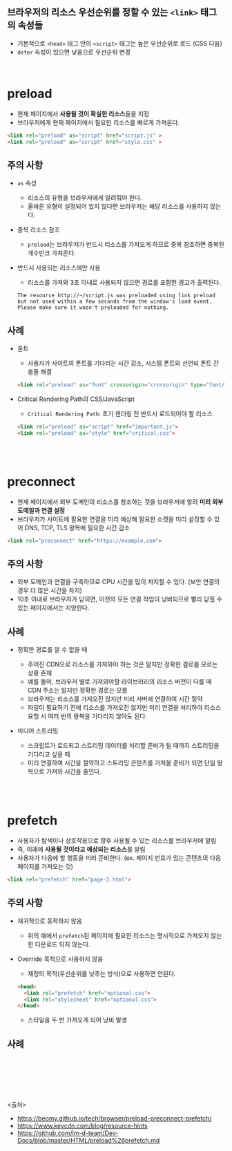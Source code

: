 ## 브라우저의 리소스 우선순위를 정할 수 있는 `<link>` 태그의 속성들

- 기본적으로 `<head>` 태그 안의 `<script>` 태그는 높은 우선순위로 로드 (CSS 다음)
- `defer` 속성이 있으면 낮음으로 우선순위 변경
<br>

# preload

- 현재 페이지에서 **사용될 것이 확실한 리소스**들을 지정
- 브라우저에게 현재 페이지에서 필요한 리소스를 빠르게 가져온다.

```html
<link rel="preload" as="script" href="script.js" >
<link rel="preload" as="script" href="style.css" >
```

## 주의 사항

- `as` 속성
  - 리소스의 유형을 브라우저에게 알려줘야 한다.
  - 올바른 유형이 설정되어 있지 않다면 브라우저는 해당 리소스를 사용하지 않는다.

- 중복 리소스 참조
  - `preload`는 브라우저가 반드시 리소스를 가져오게 하므로 중복 참조하면 중복된 개수만크 가져온다.

- 반드시 사용되는 리소스에만 사용
  - 리소스를 가져와 3초 이내로 사용되지 않으면 경로를 포함한 경고가 출력된다.

  ```
  The resource http://~/script.js was preloaded using link preload but not used within a few seconds from the window's load event. 
  Please make sure it wasn't preloaded for nothing.
  ```
  
## 사례

- 폰트
  - 사용자가 사이트의 폰트를 기다리는 시간 감소, 시스템 폰트와 선언되 폰트 간 충돌 해결

  ```html
  <link rel="preload" as="font" crossorigin="crossorigin" type="font/woff2" href="font.woff2">
  ```
  
- Critical Rendering Path의 CSS/JavaScript
  - `Critical Rendering Path`: 초기 렌더링 전 반드시 로드되어야 할 리소스

  ```html
  <link rel="preload" as="script" href="important.js">
  <link rel="preload" as="style" href="critical.css">
  ```

<br><br>

# preconnect

- 현재 페이지에서 외부 도메인의 리소스를 참조하는 것을 브라우저에 알려 **미리 외부 도메일과 연결 설정**
- 브라우저가 사이트에 필요한 연결을 미리 예상해 필요한 소켓을 미리 설정할 수 있어 DNS, TCP, TLS 왕복에 필요한 시간 감소

```HTML
<link rel="preconnect" href="https://example.com">
```

## 주의 사항

- 외부 도메인과 연결을 구축하므로 CPU 시간을 많이 차지할 수 있다. (보안 연결의 경우 더 많은 시간을 차지)
- 10초 이내로 브라우저가 닫히면, 이전의 모든 연결 작업이 낭비되므로 빨리 닫힐 수 있는 페이지에서는 지양한다.

## 사례

- 정확한 경로를 알 수 없을 때
  - 주어진 CDN으로 리소스를 가져와야 하는 것은 알지만 정확한 결로를 모르는 상황 존재
  - 예를 들어, 브라우저 별로 가져와야할 라이브러리의 리소스 버전이 다를 때 CDN 주소는 알지만 정확한 경로는 모름
  - 브라우저는 리소스를 가져오진 않지만 미리 서버에 연결하여 시간 절약
  - 파일이 필요하기 전에 리소스를 가져오진 않지만 미리 연결을 처리하여 리소스 요청 시 여러 번의 왕복을 기다리지 않아도 된다.

- 미디어 스트리밍
  - 스크립트가 로드되고 스트리밍 데이터를 처리할 준비가 될 때까지 스트리밍을 기다리고 싶을 때
  - 미리 연결하여 시간을 절약하고 스트리밍 콘텐츠를 가져올 준비가 되면 단일 왕복으로 가져와 시간을 줄인다.

<br><br>

# prefetch

- 사용자가 탐색이나 상호작용으로 향후 사용될 수 있는 리소스를 브라우저에 알림
- 즉, 미래에 **사용될 것이라고 예상되는 리소스**를 알림
- 사용자가 다음에 할 행동을 미리 준비한다. (ex. 페이지 번호가 있는 콘텐츠의 다음 페이지를 가져오는 것)

```html
<link rel="prefetch" href="page-2.html">
```

## 주의 사항

- 재귀적으로 동작하지 않음
  - 위의 예에서 `prefetch`된 페이지에 필요한 리소스는 명시적으로 가져오지 않는 한 다운로드 되지 않는다.

- Override 목적으로 사용하지 않음
  - 재정의 목적(우선순위를 낮추는 방식)으로 사용하면 안된다.

  ```html
  <head>
    <link rel="prefetch" href="optional.css">
    <link rel="stylesheet" href="optional.css">
  </head>
  ```

  - 스타일을 두 번 가져오게 되어 낭비 발생

## 사례

<br><br>

<br><br><br>
<출처>

- <https://beomy.github.io/tech/browser/preload-preconnect-prefetch/>
- <https://www.keycdn.com/blog/resource-hints>
- <https://github.com/im-d-team/Dev-Docs/blob/master/HTML/preload%26prefetch.md>
